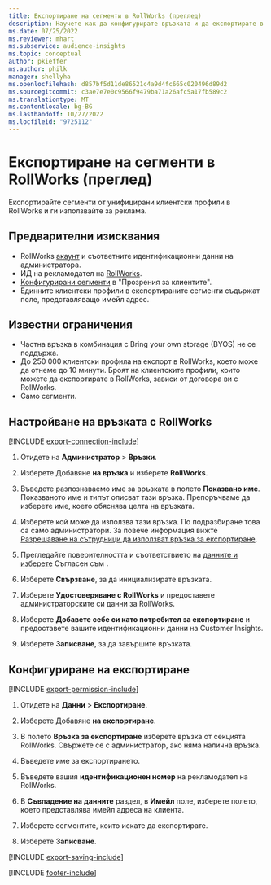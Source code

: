 ```yaml
---
title: Експортиране на сегменти в RollWorks (преглед)
description: Научете как да конфигурирате връзката и да експортирате в RollWorks.
ms.date: 07/25/2022
ms.reviewer: mhart
ms.subservice: audience-insights
ms.topic: conceptual
author: pkieffer
ms.author: philk
manager: shellyha
ms.openlocfilehash: d857bf5d11de86521c4a9d4fc665c020496d89d2
ms.sourcegitcommit: c3ae7e7e0c9566f9479ba71a26afc5a17fb589c2
ms.translationtype: MT
ms.contentlocale: bg-BG
ms.lasthandoff: 10/27/2022
ms.locfileid: "9725112"
---
```

# <a name="export-segments-to-rollworks-preview"></a>Експортиране на сегменти в RollWorks (преглед)

Експортирайте сегменти от унифицирани клиентски профили в RollWorks и ги използвайте за реклама.

## <a name="prerequisites"></a>Предварителни изисквания

- RollWorks [акаунт](https://www.rollworks.com/) и съответните идентификационни данни на администратора.
- ИД на рекламодател на [RollWorks](https://help.adroll.com/hc/articles/212011838-Advertiser-Profiles).
- [Конфигурирани сегменти](segments.md) в "Прозрения за клиентите".
- Единните клиентски профили в експортираните сегменти съдържат поле, представляващо имейл адрес.

## <a name="known-limitations"></a>Известни ограничения

- Частна връзка в комбинация с Bring your own storage (BYOS) не се поддържа.
- До 250 000 клиентски профила на експорт в RollWorks, което може да отнеме до 10 минути. Броят на клиентските профили, които можете да експортирате в RollWorks, зависи от договора ви с RollWorks.
- Само сегменти.

## <a name="set-up-connection-to-rollworks"></a>Настройване на връзката с RollWorks

[!INCLUDE [export-connection-include](includes/export-connection-admn.md)]

1. Отидете на **Администратор** > **Връзки**.

1. Изберете Добавяне **на връзка** и изберете **RollWorks**.

1. Въведете разпознаваемо име за връзката в полето **Показвано име**. Показваното име и типът описват тази връзка. Препоръчваме да изберете име, което обяснява целта на връзката.

1. Изберете кой може да използва тази връзка.  По подразбиране това са само администратори. За повече информация вижте [Разрешаване на сътрудници да използват връзка за експортиране](connections.md#allow-contributors-to-use-a-connection-for-exports).

1. Прегледайте поверителността и съответствието на [данните и изберете](connections.md#data-privacy-and-compliance) Съгласен съм **.**

1. Изберете **Свързване**, за да инициализирате връзката.

1. Изберете **Удостоверяване с RollWorks** и предоставете администраторските си данни за RollWorks.

1. Изберете **Добавете себе си като потребител за експортиране** и предоставете вашите идентификационни данни на Customer Insights.

1. Изберете **Записване**, за да завършите връзката.

## <a name="configure-an-export"></a>Конфигуриране на експортиране

[!INCLUDE [export-permission-include](includes/export-permission.md)]

1. Отидете на **Данни** > **Експортиране**.

1. Изберете Добавяне **на експортиране**.

1. В полето **Връзка за експортиране** изберете връзка от секцията RollWorks. Свържете се с администратор, ако няма налична връзка.

1. Въведете име за експортирането.

1. Въведете вашия **идентификационен номер** на рекламодател на RollWorks.

1. В **Съвпадение на данните** раздел, в **Имейл** поле, изберете полето, което представлява имейл адреса на клиента.

1. Изберете сегментите, които искате да експортирате.

1. Изберете **Записване**.

[!INCLUDE [export-saving-include](includes/export-saving.md)]

[!INCLUDE [footer-include](includes/footer-banner.md)]
